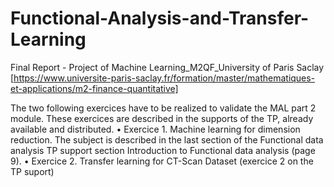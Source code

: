 # Functional-Analysis-and-Transfer-Learning
Final Report - Project of Machine Learning_M2QF_University of Paris Saclay [https://www.universite-paris-saclay.fr/formation/master/mathematiques-et-applications/m2-finance-quantitative]

The two following exercices have to be realized to validate the MAL part 2 module. These exercices are described in the
supports of the TP, already available and distributed.
• Exercice 1. Machine learning for dimension reduction. The subject is described in the last section of the Functional
data analysis TP support section Introduction to Functional data analysis (page 9).
• Exercice 2. Transfer learning for CT-Scan Dataset (exercice 2 on the TP suport)
